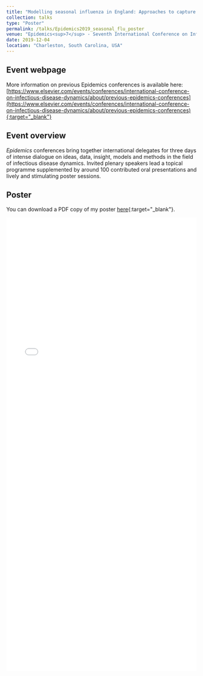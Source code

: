 ```yaml
---
title: "Modelling seasonal influenza in England: Approaches to capture immunity propagation"
collection: talks
type: "Poster"
permalink: /talks/Epidemics2019_seasonal_flu_poster
venue: "Epidemics<sup>7</sup> - Seventh International Conference on Infectious Disease"
date: 2019-12-04
location: "Charleston, South Carolina, USA"
---
```


## Event webpage

More information on previous Epidemics conferences is available here: [https://www.elsevier.com/events/conferences/international-conference-on-infectious-disease-dynamics/about/previous-epidemics-conferences](https://www.elsevier.com/events/conferences/international-conference-on-infectious-disease-dynamics/about/previous-epidemics-conferences){:target="_blank"}

## Event overview

*Epidemics* conferences bring together international delegates for three days of intense dialogue on ideas, data, insight, models and methods in the field of infectious disease dynamics. Invited plenary speakers lead a topical programme supplemented by around 100 contributed oral presentations and lively and stimulating poster sessions.

## Poster
You can download a PDF copy of my poster [here](/files/Posters/EdHill_Epidemics2019_PosterSeasonalFluModelling.pdf){:target="_blank"}.
<iframe src="/files/Posters/EdHill_Epidemics2019_PosterSeasonalFluModelling.pdf" width="100%" height="1200" frameborder="no" border="0" marginwidth="0" marginheight="0"></iframe>
